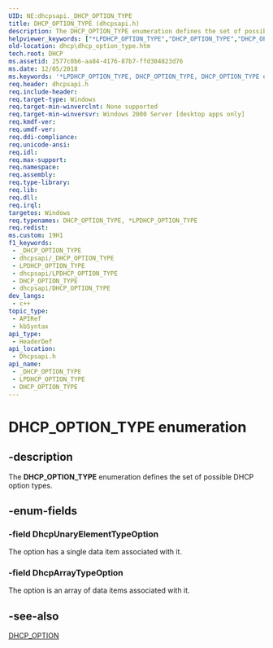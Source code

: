 ```yaml
---
UID: NE:dhcpsapi._DHCP_OPTION_TYPE
title: DHCP_OPTION_TYPE (dhcpsapi.h)
description: The DHCP_OPTION_TYPE enumeration defines the set of possible DHCP option types.
helpviewer_keywords: ["*LPDHCP_OPTION_TYPE","DHCP_OPTION_TYPE","DHCP_OPTION_TYPE enumeration [DHCP]","DhcpArrayTypeOption","DhcpUnaryElementTypeOption","LPDHCP_OPTION_TYPE","LPDHCP_OPTION_TYPE enumeration pointer [DHCP]","dhcp.dhcp_option_type","dhcpsapi/DHCP_OPTION_TYPE","dhcpsapi/DhcpArrayTypeOption","dhcpsapi/DhcpUnaryElementTypeOption","dhcpsapi/LPDHCP_OPTION_TYPE"]
old-location: dhcp\dhcp_option_type.htm
tech.root: DHCP
ms.assetid: 2577c0b6-aa84-4176-87b7-ffd304823d76
ms.date: 12/05/2018
ms.keywords: '*LPDHCP_OPTION_TYPE, DHCP_OPTION_TYPE, DHCP_OPTION_TYPE enumeration [DHCP], DhcpArrayTypeOption, DhcpUnaryElementTypeOption, LPDHCP_OPTION_TYPE, LPDHCP_OPTION_TYPE enumeration pointer [DHCP], dhcp.dhcp_option_type, dhcpsapi/DHCP_OPTION_TYPE, dhcpsapi/DhcpArrayTypeOption, dhcpsapi/DhcpUnaryElementTypeOption, dhcpsapi/LPDHCP_OPTION_TYPE'
req.header: dhcpsapi.h
req.include-header: 
req.target-type: Windows
req.target-min-winverclnt: None supported
req.target-min-winversvr: Windows 2000 Server [desktop apps only]
req.kmdf-ver: 
req.umdf-ver: 
req.ddi-compliance: 
req.unicode-ansi: 
req.idl: 
req.max-support: 
req.namespace: 
req.assembly: 
req.type-library: 
req.lib: 
req.dll: 
req.irql: 
targetos: Windows
req.typenames: DHCP_OPTION_TYPE, *LPDHCP_OPTION_TYPE
req.redist: 
ms.custom: 19H1
f1_keywords:
 - _DHCP_OPTION_TYPE
 - dhcpsapi/_DHCP_OPTION_TYPE
 - LPDHCP_OPTION_TYPE
 - dhcpsapi/LPDHCP_OPTION_TYPE
 - DHCP_OPTION_TYPE
 - dhcpsapi/DHCP_OPTION_TYPE
dev_langs:
 - c++
topic_type:
 - APIRef
 - kbSyntax
api_type:
 - HeaderDef
api_location:
 - Dhcpsapi.h
api_name:
 - _DHCP_OPTION_TYPE
 - LPDHCP_OPTION_TYPE
 - DHCP_OPTION_TYPE
---
```


# DHCP_OPTION_TYPE enumeration


## -description

The <b>DHCP_OPTION_TYPE</b> enumeration defines the set of possible DHCP option types.

## -enum-fields

### -field DhcpUnaryElementTypeOption

The option has a single data item associated with it.

### -field DhcpArrayTypeOption

The option is an array of data items associated with it.

## -see-also

<a href="/windows/desktop/api/dhcpsapi/ns-dhcpsapi-dhcp_option">DHCP_OPTION</a>

